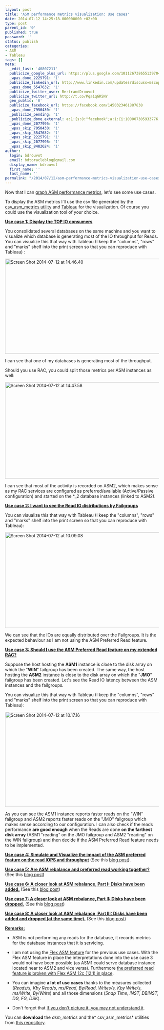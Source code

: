 ```yaml
---
layout: post
title: 'ASM performance metrics visualization: Use cases'
date: 2014-07-12 14:25:18.000000000 +02:00
type: post
parent_id: '0'
published: true
password: ''
status: publish
categories:
- ASM
- Tableau
tags: []
meta:
  _edit_last: '40807211'
  publicize_google_plus_url: https://plus.google.com/101126738655139704850/posts/RqzLvRmsgtn
  _wpas_done_2225791: '1'
  publicize_linkedin_url: http://www.linkedin.com/updates?discuss=&scope=16310177&stype=M&topic=5893716556868775936&type=U&a=NE1U
  _wpas_done_5547632: '1'
  publicize_twitter_user: BertrandDrouvot
  publicize_twitter_url: http://t.co/Pqa1qGR5NY
  geo_public: '0'
  publicize_facebook_url: https://facebook.com/1450323461887838
  _wpas_done_7950430: '1'
  _publicize_pending: '1'
  _publicize_done_external: a:1:{s:8:"facebook";a:1:{i:100007305933776;b:1;}}
  _wpas_done_2077996: '1'
  _wpas_skip_7950430: '1'
  _wpas_skip_5547632: '1'
  _wpas_skip_2225791: '1'
  _wpas_skip_2077996: '1'
  _wpas_skip_8482624: '1'
author:
  login: bdrouvot
  email: bdtoracleblog@gmail.com
  display_name: bdrouvot
  first_name: ''
  last_name: ''
permalink: "/2014/07/12/asm-performance-metrics-visualization-use-cases/"
---
```


Now that I can [graph ASM performance metrics](http://bdrouvot.wordpress.com/2014/07/08/graphing-asm-performance-metrics/ "Graphing ASM performance metrics"), let's see some use cases.

To display the ASM metrics I'll use the csv file generated by the [csv\_asm\_metrics utility](http://bdrouvot.wordpress.com/2014/07/08/graphing-asm-performance-metrics/ "Graphing ASM performance metrics") and [Tableau](http://www.tableausoftware.com/public//community) for the visualization. Of course you could use the visualization tool of your choice.

**<span style="text-decoration:underline;">Use case 1: Display the TOP IO consumers</span>**

You consolidated several databases on the same machine and you want to visualize which database is generating most of the IO throughput for Reads. You can visualize this that way with Tableau (I keep the "columns", "rows" and "marks" shelf into the print screen so that you can reproduce with Tableau) :

[<img src="{{ site.baseurl }}/assets/images/screen-shot-2014-07-12-at-14-46-40.png" class="aligncenter size-full wp-image-2083" width="640" height="310" alt="Screen Shot 2014-07-12 at 14.46.40" />](https://bdrouvot.files.wordpress.com/2014/07/screen-shot-2014-07-12-at-14-46-40.png)

I can see that one of my databases is generating most of the throughput.

Should you use RAC, you could split those metrics per ASM instances as well:

[<img src="{{ site.baseurl }}/assets/images/screen-shot-2014-07-12-at-14-47-58.png" class="aligncenter size-full wp-image-2084" width="640" height="315" alt="Screen Shot 2014-07-12 at 14.47.58" />](https://bdrouvot.files.wordpress.com/2014/07/screen-shot-2014-07-12-at-14-47-58.png)

I can see that most of the activity is recorded on ASM2, which makes sense as my RAC services are configured as preferred/available (Active/Passive configuration) and started on the \*\_2 database instances (linked to ASM2).

**<span style="text-decoration:underline;">Use case 2: I want to see the Read IO distributions by Failgroups</span>**

You can visualize this that way with Tableau (I keep the "columns", "rows" and "marks" shelf into the print screen so that you can reproduce with Tableau):

[<img src="{{ site.baseurl }}/assets/images/screen-shot-2014-07-12-at-10-09-08.png" class="aligncenter size-full wp-image-2071" width="640" height="312" alt="Screen Shot 2014-07-12 at 10.09.08" />](https://bdrouvot.files.wordpress.com/2014/07/screen-shot-2014-07-12-at-10-09-08.png)

We can see that the IOs are equally distributed over the Failgroups. It is the expected behaviour as I am not using the ASM Preferred Read feature.

<span style="text-decoration:underline;">**Use case 3: Should I use the ASM Preferred Read feature on my extended RAC?**</span>

Suppose the host hosting the **ASM1** instance is close to the disk array on which the "**WIN**" failgroup has been created. The same way, the host hosting the **ASM2** instance is close to the disk array on which the "**JMO**" failgroup has been created. Let's see the Read IO latency between the ASM instances and the failgroups.

You can visualize this that way with Tableau (I keep the "columns", "rows" and "marks" shelf into the print screen so that you can reproduce with Tableau):

[<img src="{{ site.baseurl }}/assets/images/screen-shot-2014-07-12-at-10-17-16.png" class="aligncenter size-full wp-image-2073" width="640" height="310" alt="Screen Shot 2014-07-12 at 10.17.16" />](https://bdrouvot.files.wordpress.com/2014/07/screen-shot-2014-07-12-at-10-17-16.png)

As you can see the ASM1 instance reports faster reads on the "WIN" failgroup and ASM2 reports faster reads on the "JMO" failgroup which makes sense according to our configuration. I can also check if the reads performance **are good enough** when the Reads are done **on the farthest disk array** (ASM1 "reading" on the JMO failgroup and ASM2 "reading" on the WIN failgroup) and then decide if the ASM Preferred Read feature needs to be implemented.

<span style="text-decoration:underline;">**Use case 4: Simulate and Visualize the impact of the ASM preferred feature on the read IOPS and throughput**</span> (See this [blog post](http://bdrouvot.wordpress.com/2014/08/11/simulate-and-visualize-the-impact-of-the-asm-preferred-feature-on-the-read-iops-and-throughput/ "Simulate and Visualize the impact of the ASM preferred feature on the read IOPS and throughput")).

<span style="text-decoration:underline;">**Use case 5: Are ASM rebalance and preferred read working together?**</span> (See this [blog post](http://bdrouvot.wordpress.com/2014/08/22/are-asm-rebalance-and-preferred-read-working-together/ "Are ASM rebalance and preferred read working together?"))

<span style="text-decoration:underline;">**Use case 6: A closer look at ASM rebalance, Part I: Disks have been added.**</span> (See this [blog post](http://bdrouvot.wordpress.com/2014/08/25/a-closer-look-at-asm-rebalance-part-i-disks-have-been-added/ "A closer look at ASM rebalance, Part I: Disks have been added"))

<span style="text-decoration:underline;">**Use case 7: A closer look at ASM rebalance, Part II: Disks have been dropped.**</span> (See this [blog post](http://bdrouvot.wordpress.com/2014/09/01/a-closer-look-at-asm-rebalance-part-ii-disks-have-been-dropped/ "A closer look at ASM rebalance, Part II: Disks have been dropped"))

<span style="text-decoration:underline;">**Use case 8: A closer look at ASM rebalance, Part III: Disks have been added and dropped (at the same time).**</span> (See this [blog post](http://bdrouvot.wordpress.com/2014/09/01/a-closer-look-at-asm-rebalance-part-iii-disks-have-been-added-and-dropped-at-the-same-time/ "A closer look at ASM rebalance, Part III: Disks have been added and dropped (at the same time)"))

<span style="text-decoration:underline;">**Remarks:**</span>

-   ASM is not performing any reads for the database, it records metrics for the database instances that it is servicing.

<!-- -->

-   I am not using the [Flex ASM feature](http://www.oracle.com/technetwork/products/cloud-storage/oracle-12c-asm-overview-1965430.pdf) for the previous use cases. With the Flex ASM feature in place the interpretations done into the use case 3 would not have been possible (as ASM1 could serve database instance located near to ASM2 and vice versa). Furthermore [the preferred read feature is broken with Flex ASM 12c (12.1) in place](http://bdrouvot.wordpress.com/2013/07/02/flex-asm-12c-12-1-and-extended-rac-be-careful-to-unpreferred-read/ "Flex ASM 12c (12.1) and Extended Rac: be careful to “unpreferred” read !").

<!-- -->

-   You can imagine **a lot of use cases** thanks to the measures collected (*Reads/s, Kby Read/s, ms/Read, By/Read, Writes/s, Kby Write/s, ms/Write, By/Write*) and all those dimensions (*Snap Time, INST, DBINST, DG, FG, DSK*).

<!-- -->

-   Don't forget that [If you don't picture it, you may not understand it](http://www.oraclerealworld.com/if-i-cant-picture-it-i-cant-understand-it/).

You can **download** the *asm\_metrics* and the* csv\_asm\_metrics* utilities from [this repository](https://docs.google.com/folderview?id=0B7Jf_4JdsptpRHdyOWk1VTdUdEU).
